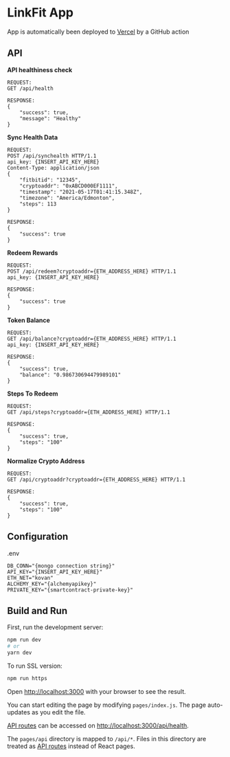 # LinkFit App #
App is automatically been deployed to [Vercel](https://linkfit.vercel.app/) by a GitHub action

## API ##

**API healthiness check**
```
REQUEST:
GET /api/health

RESPONSE:
{
    "success": true,
    "message": "Healthy"
}
```

**Sync Health Data**
```
REQUEST:
POST /api/synchealth HTTP/1.1
api_key: {INSERT_API_KEY_HERE}
Content-Type: application/json
{
    "fitbitid": "12345",
    "cryptoaddr": "0xABCD000EF1111",
    "timestamp": "2021-05-17T01:41:15.348Z",
    "timezone": "America/Edmonton",
    "steps": 113
}

RESPONSE:
{
    "success": true
}
```

**Redeem Rewards**
```
REQUEST:
POST /api/redeem?cryptoaddr={ETH_ADDRESS_HERE} HTTP/1.1
api_key: {INSERT_API_KEY_HERE}

RESPONSE:
{
    "success": true
}
```

**Token Balance**
```
REQUEST:
GET /api/balance?cryptoaddr={ETH_ADDRESS_HERE} HTTP/1.1
api_key: {INSERT_API_KEY_HERE}

RESPONSE:
{
    "success": true,
    "balance": "0.986730694479989101"
}
```

**Steps To Redeem**
```
REQUEST:
GET /api/steps?cryptoaddr={ETH_ADDRESS_HERE} HTTP/1.1

RESPONSE:
{
    "success": true,
    "steps": "100"
}
```

**Normalize Crypto Address**
```
REQUEST:
GET /api/cryptoaddr?cryptoaddr={ETH_ADDRESS_HERE} HTTP/1.1

RESPONSE:
{
    "success": true,
    "steps": "100"
}
```

## Configuration

.env
```
DB_CONN="{mongo connection string}"
API_KEY="{INSERT_API_KEY_HERE}"
ETH_NET="kovan"
ALCHEMY_KEY="{alchemyapikey}"
PRIVATE_KEY="{smartcontract-private-key}"
```

## Build and Run

First, run the development server:

```bash
npm run dev
# or
yarn dev
```

To run SSL version:
```bash
npm run https
```

Open [http://localhost:3000](http://localhost:3000) with your browser to see the result.

You can start editing the page by modifying `pages/index.js`. The page auto-updates as you edit the file.

[API routes](https://nextjs.org/docs/api-routes/introduction) can be accessed on [http://localhost:3000/api/health](http://localhost:3000/api/health). 

The `pages/api` directory is mapped to `/api/*`. Files in this directory are treated as [API routes](https://nextjs.org/docs/api-routes/introduction) instead of React pages.